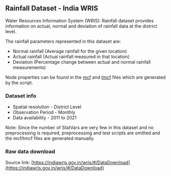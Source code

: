 ## Rainfall Dataset - India WRIS

Water Resources Information System (WRIS): Rainfall dataset provides information on actual, normal and deviation of rainfall data at the district level.

The rainfall parameters represented in this dataset are:

- Normal rainfall (Average rainfall for the given location)
- Actual rainfall (Actual rainfall measured in that location)
- Deviation (Percentage change between actual and normal rainfall measurements)

Node properties can be found in the [mcf](./India_WRIS_Rainfall.mcf) and [tmcf](./India_WRIS_Rainfall.tmcf) files which are generated by the script.

### Dataset info

- Spatial resolution - District Level
- Observation Period - Monthly
- Data availability - 2011 to 2021

Note: Since the number of StatVars are very few in this dataset and no preprocessing is required, preprocessing and test scripts are omitted and the mcf/tmcf files are generated manually.

### Raw data download

Source link: [https://indiawris.gov.in/wris/#/DataDownload](https://indiawris.gov.in/wris/#/DataDownload)


